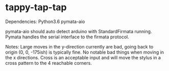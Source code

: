 # tappy-tap-tap

Dependencies: 
Python3.6
pymata-aio

pymata-aio should auto detect arduino with StandardFirmata running. Pymata handles the serial interface to the firmata protocol.

Notes:
Large moves in the y-direction currently are bad, going back to origin (0, 0, -175ish) is typically fine. No notable bad things when moving in the x directions.
Cross is an acceptable input and will move the stylus in a cross pattern to the 4 reachable corners.
